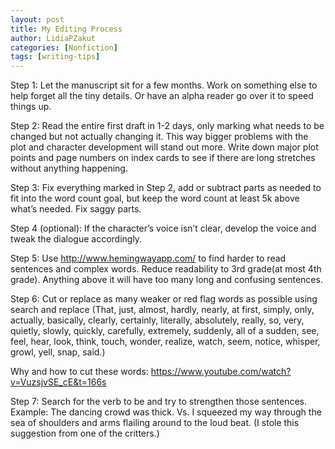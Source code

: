 ```yaml
---
layout: post
title: My Editing Process
author: LidiaPZakut
categories: [Nonfiction]
tags: [writing-tips]
---
```


Step 1: Let the manuscript sit for a few months. Work on something else to help forget all the tiny details. Or have an alpha reader go over it to speed things up.

Step 2: Read the entire first draft in 1-2 days, only marking what needs to be changed but not actually changing it. This way bigger problems with the plot and character development will stand out more. Write down major plot points and page numbers on index cards to see if there are long stretches without anything happening.

Step 3: Fix everything marked in Step 2, add or subtract parts as needed to fit into the word count goal, but keep the word count at least 5k above what’s needed. Fix saggy parts.

Step 4 (optional): If the character’s voice isn’t clear, develop the voice and tweak the dialogue accordingly.

Step 5: Use http://www.hemingwayapp.com/ to find harder to read sentences and complex words. Reduce readability to 3rd grade(at most 4th grade). Anything above it will have too many long and confusing sentences.

Step 6: Cut or replace as many weaker or red flag words as possible using search and replace (That, just, almost, hardly, nearly, at first, simply, only, actually, basically, clearly, certainly, literally, absolutely, really, so, very, quietly, slowly, quickly, carefully, extremely, suddenly, all of a sudden, see, feel, hear, look, think, touch, wonder, realize, watch, seem, notice, whisper, growl, yell, snap, said.)

Why and how to cut these words: https://www.youtube.com/watch?v=VuzsjvSE_cE&t=166s

Step 7: Search for the verb to be and try to strengthen those sentences. Example: The dancing crowd was thick. Vs. I squeezed my way through the sea of shoulders and arms flailing around to the loud beat. (I stole this suggestion from one of the critters.)
